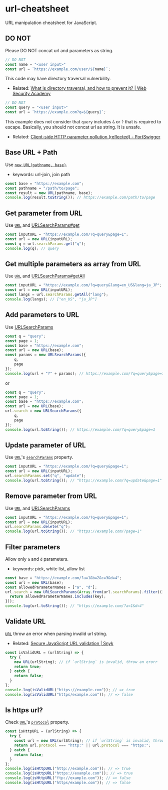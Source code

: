 # url-cheatsheet

URL manipulation cheatsheet for JavaScript.

## DO NOT

Please DO NOT concat url and parameters as string.

```js
// DO NOT
const name = "<user input>"
const url = `https://example.com/user/${name}`;
```

This code may have directory traversal vulnerbility.

- Related: [What is directory traversal, and how to prevent it? | Web Security Academy](https://portswigger.net/web-security/file-path-traversal)

```js
// DO NOT
const query = "<user input>"
const url = `https://example.com?q=${query}`;
```

This example does not consider that `query` includes `&` or `?` that is required to escape.
Basically, you should not concat url as string. It is unsafe.

- Related: [Client-side HTTP parameter pollution (reflected) - PortSwigger](https://portswigger.net/kb/issues/00501400_client-side-http-parameter-pollution-reflected)

## Base URL + Path 

Use [`new URL(pathname, base)`](https://developer.mozilla.org/docs/Web/API/URL/URL).

- keywords: url-join, join path

```js
const base = "https://example.com";
const pathname = "/path/to/page";
const result = new URL(pathname, base);
console.log(result.toString()); // https://example.com/path/to/page
```

## Get parameter from URL

Use [`URL`](https://developer.mozilla.org/docs/Web/API/URL/URL) and [URLSearchParams#get](https://developer.mozilla.org/docs/Web/API/URLSearchParams/get)

```js
const inputURL = "https://example.com/?q=query&page=1";
const url = new URL(inputURL);
const q = url.searchParams.get("q");
console.log(q); // query
```

## Get multiple parameters as array from URL

Use [`URL`](https://developer.mozilla.org/docs/Web/API/URL/URL) and [URLSearchParams#getAll](https://developer.mozilla.org/docs/Web/API/URLSearchParams/getAll)

```js
const inputURL = "https://example.com/?q=query&lang=en_US&lang=ja_JP";
const url = new URL(inputURL);
const langs = url.searchParams.getAll("lang");
console.log(langs); // ["en_US", "ja_JP"]
```

## Add parameters to URL

Use [URLSearchParams](https://developer.mozilla.org/docs/Web/API/URLSearchParams)

```js
const q = "query";
const page = 1;
const base = "https://example.com";
const url = new URL(base);
const params = new URLSearchParams({
    q,
    page
});
console.log(url + "?" + params); // https://example.com/?q=query&page=1
```

or 

```js
const q = "query";
const page = 1;
const base = "https://example.com";
const url = new URL(base);
url.search = new URLSearchParams({
    q,
    page
});
console.log(url.toString()); // https://example.com/?q=query&page=1
```

## Update parameter of URL

Use [`URL`](https://developer.mozilla.org/docs/Web/API/URL/URL)'s [`searchParams`](https://developer.mozilla.org/docs/Web/API/URL/searchParams) property.

```js
const inputURL = "https://example.com/?q=query&page=1";
const url = new URL(inputURL);
url.searchParams.set("q", "update");
console.log(url.toString()); // "https://example.com/?q=update&page=1"
```

## Remove parameter from URL

Use [`URL`](https://developer.mozilla.org/docs/Web/API/URL/URL) and [URLSearchParams](https://developer.mozilla.org/docs/Web/API/URLSearchParams)

```js
const inputURL = "https://example.com/?q=query&page=1";
const url = new URL(inputURL);
url.searchParams.delete("q");
console.log(url.toString()); // "https://example.com/?page=1"
```

## Filter parameters

Allow only `a` and `d` parameters.

- keywords: pick, white list, allow list

```js
const base = "https://example.com/?a=1&b=2&c=3&d=4";
const url = new URL(base);
const allowedParameterNames = ["a", "d"];
url.search = new URLSearchParams(Array.from(url.searchParams).filter(([key, value]) => {
  return allowedParameterNames.includes(key);
}));
console.log(url.toString()); // "https://example.com/?a=1&d=4"
```

## Validate URL

[`URL`](https://developer.mozilla.org/docs/Web/API/URL/URL) throw an error when parsing invalid url string.

- Related: [Secure JavaScript URL validation | Snyk](https://snyk.io/blog/secure-javascript-url-validation/)

```js
const isValidURL = (urlString) => {
  try {
    new URL(urlString); // if `urlString` is invalid, throw an erorr
    return true;
  } catch {
    return false;
  }
};
console.log(isValidURL("https://example.com")); // => true
console.log(isValidURL("https/example.com")); // => false
```

## Is https url?

Check [`URL`](https://developer.mozilla.org/docs/Web/API/URL/URL)'s [`protocol`](https://developer.mozilla.org/docs/Web/API/URL/protocol) property.

```js
const isHttpURL = (urlString) => {
  try {
    const url = new URL(urlString); // if `urlString` is invalid, throw an erorr
    return url.protocol === "http:" || url.protocol === "https:";
  } catch {
    return false;
  }
};
console.log(isHttpURL("http://example.com")); // => true
console.log(isHttpURL("https://example.com")); // => true
console.log(isHttpURL("ftp://example.com")); // => false
console.log(isHttpURL("https/example.com")); // => false
```

